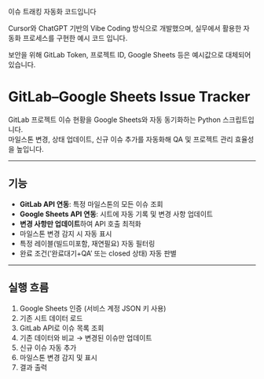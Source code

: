 이슈 트래킹 자동화 코드입니다  
  
Cursor와 ChatGPT 기반의 Vibe Coding 방식으로 개발했으며, 실무에서 활용한 자동화 프로세스를 구현한 예시 코드 입니다.  
  
보안을 위해 GitLab Token, 프로젝트 ID, Google Sheets 등은 예시값으로 대체되어 있습니다.  

# GitLab–Google Sheets Issue Tracker

GitLab 프로젝트 이슈 현황을 Google Sheets와 자동 동기화하는 Python 스크립트입니다.  
마일스톤 변경, 상태 업데이트, 신규 이슈 추가를 자동화해 QA 및 프로젝트 관리 효율성을 높입니다.

---

## 기능
- **GitLab API 연동**: 특정 마일스톤의 모든 이슈 조회
- **Google Sheets API 연동**: 시트에 자동 기록 및 변경 사항 업데이트
- **변경 사항만 업데이트**하여 API 호출 최적화
- 마일스톤 변경 감지 시 자동 표시
- 특정 레이블(빌드미포함, 재연필요) 자동 필터링
- 완료 조건(‘완료대기+QA’ 또는 closed 상태) 자동 판별

---

## 실행 흐름
1. Google Sheets 인증 (서비스 계정 JSON 키 사용)
2. 기존 시트 데이터 로드
3. GitLab API로 이슈 목록 조회
4. 기존 데이터와 비교 → 변경된 이슈만 업데이트
5. 신규 이슈 자동 추가
6. 마일스톤 변경 감지 및 표시
7. 결과 출력

